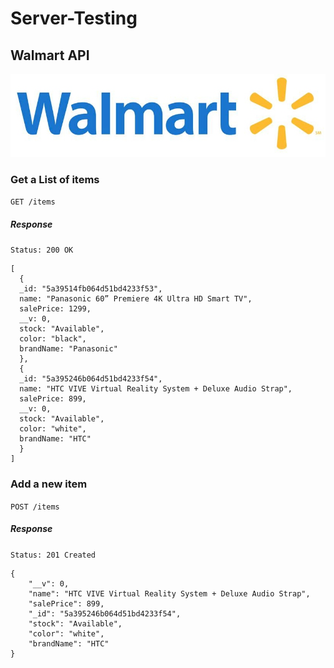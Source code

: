 # Server-Testing
## Walmart API
![Wallmart Logo](./images/walmart-logo.jpg)

### Get a List of items
`GET /items`

##### Response
`Status: 200 OK`
```
[
  {
  _id: "5a39514fb064d51bd4233f53",
  name: "Panasonic 60” Premiere 4K Ultra HD Smart TV",
  salePrice: 1299,
  __v: 0,
  stock: "Available",
  color: "black",
  brandName: "Panasonic"
  },
  {
  _id: "5a395246b064d51bd4233f54",
  name: "HTC VIVE Virtual Reality System + Deluxe Audio Strap",
  salePrice: 899,
  __v: 0,
  stock: "Available",
  color: "white",
  brandName: "HTC"
  }
]
```

### Add a new item
`POST /items`

##### Response
`Status: 201 Created`
```
{
    "__v": 0,
    "name": "HTC VIVE Virtual Reality System + Deluxe Audio Strap",
    "salePrice": 899,
    "_id": "5a395246b064d51bd4233f54",
    "stock": "Available",
    "color": "white",
    "brandName": "HTC"
}
```